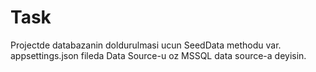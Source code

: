 # Task
Projectde databazanin doldurulmasi ucun SeedData methodu var. appsettings.json fileda Data Source-u oz MSSQL data source-a deyisin.

